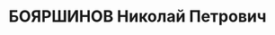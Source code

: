 ---
title: БОЯРШИНОВ Николай Петрович
description: 'Род. в 1888, Пермская обл., Оханский р-н, с. Андреевское, русский. Проживал:
  г. Свердловск. ВИЗ, начальник ОТК

  Арестован 18.07.1937. Приговор: 13.01.1938 – ВМН. Расстрелян 13.01.1938'
---